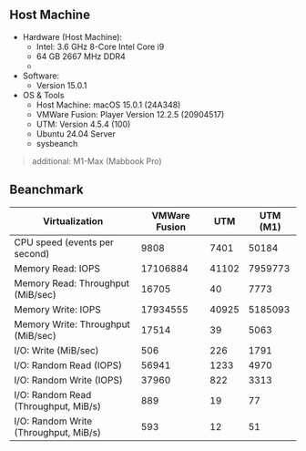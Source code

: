 
## Host Machine

- Hardware (Host Machine):
    - Intel: 3.6 GHz 8-Core Intel Core i9
    - 64 GB 2667 MHz DDR4
    -
- Software:
    - Version 15.0.1
- OS & Tools
    - Host Machine: macOS 15.0.1 (24A348)
    - VMWare Fusion: Player Version 12.2.5 (20904517)
    - UTM: Version 4.5.4 (100)
    - Ubuntu 24.04 Server
    - sysbeanch

> additional: M1-Max (Mabbook Pro)


## Beanchmark

Virtualization | VMWare Fusion | UTM                | UTM (M1)
---------------|---------------|--------------------|------------------
CPU speed (events per second) |  9808 | 7401 | 50184
Memory Read: IOPS | 17106884 | 41102 | 7959773
Memory Read: Throughput (MiB/sec) | 16705 | 40 | 7773
Memory Write: IOPS | 17934555 | 40925 | 5185093
Memory Write: Throughput (MiB/sec) | 17514 | 39 | 5063
I/O: Write (MiB/sec) | 506  | 226 | 1791
I/O: Random Read (IOPS) | 56941 | 1233 | 4970
I/O: Random Write (IOPS) | 37960 | 822 | 3313
I/O: Random Read (Throughput, MiB/s) | 889 | 19 | 77
I/O: Random Write (Throughput, MiB/s) | 593 | 12 | 51
